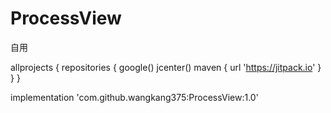# ProcessView
自用



allprojects {
    repositories {
        google()
        jcenter()
        maven { url 'https://jitpack.io' }
    }
}

implementation 'com.github.wangkang375:ProcessView:1.0'

